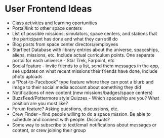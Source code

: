 # User Frontend Ideas

- Class activities and learning oportunities
- Portal/link to other space centers
- List of possible missions, simulators, space centers, and stations that the
  participant has done and what they can still do
- Blog posts from space center directors/employees
- Starfleet Database with library entries about the universe, spaceships,
  aliens, missions, etc. Include actual curriculum points. One separate portal
  for each universe - Star Trek, Farpoint, etc
- Social feature - invite friends to a list, send them messages in the app, see
  updates on what recent missions their friends have done, include photo uploads
- a "Post-to-Facebook" type feature where they can post a blurb and image to
  their social media account about something they did
- Notifications of new content (new missions/badges/space centers)
- BuzzFeed/Pottermore style Quizzes - Which spaceship are you? What position are
  you most like?
- Forum feature? Asking questions, discussions, etc.
- Crew Finder - find people willing to do a space mission. Be able to schedule
  and connect with people. Discounts?
- Some way to subscribe to text/email notifications about messages or content,
  or crew joining their group
